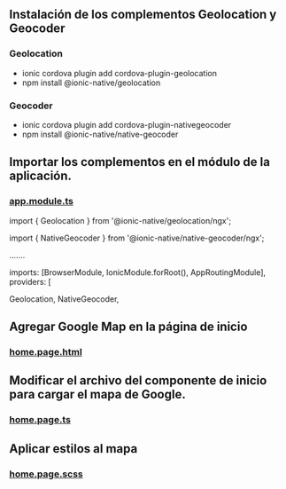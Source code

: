 ## Instalación de los complementos Geolocation y Geocoder
### Geolocation
- ionic cordova plugin add cordova-plugin-geolocation
- npm install @ionic-native/geolocation
### Geocoder
- ionic cordova plugin add cordova-plugin-nativegeocoder
- npm install @ionic-native/native-geocoder
## Importar los complementos en el módulo de la aplicación.
###  [app.module.ts](https://github.com/Josselyn-Troya/ionic-googleMaps-firebase/blob/main/src/app/app.module.ts)
import { Geolocation } from '@ionic-native/geolocation/ngx';

import { NativeGeocoder } from '@ionic-native/native-geocoder/ngx';

.......

 imports: [BrowserModule, IonicModule.forRoot(), AppRoutingModule],
 providers: [

 Geolocation,
 NativeGeocoder,
 
 ## Agregar Google Map en la página de inicio
 ### [home.page.html](https://github.com/Josselyn-Troya/ionic-googleMaps-firebase/blob/main/src/app/home/home.page.html)
 
 ## Modificar el archivo del componente de inicio para cargar el mapa de Google.
 ### [home.page.ts](https://github.com/Josselyn-Troya/ionic-googleMaps-firebase/blob/main/src/app/home/home.page.ts)
 
 ## Aplicar estilos al mapa
 ###  [home.page.scss](https://github.com/Josselyn-Troya/ionic-googleMaps-firebase/blob/main/src/app/home/home.page.scss)
 
 

 




